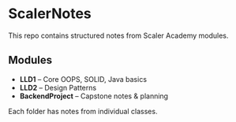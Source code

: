 # ScalerNotes

This repo contains structured notes from Scaler Academy modules.

## Modules
- **LLD1** – Core OOPS, SOLID, Java basics
- **LLD2** – Design Patterns
- **BackendProject** – Capstone notes & planning

Each folder has notes from individual classes.

